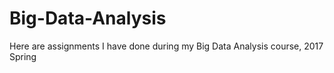# Big-Data-Analysis
Here are assignments I have done during my Big Data Analysis course, 2017 Spring
